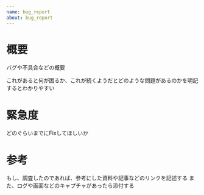 ```yaml
---
name: bug_report
about: bug_report
---
```


# 概要

バグや不具合などの概要

これがあると何が困るか、これが続くようだとどのような問題があるのかを明記するとわかりやすい

# 緊急度

どのぐらいまでにFixしてほしいか

# 参考

もし、調査したのであれば、参考にした資料や記事などのリンクを記述する
また、ログや画面などのキャプチャがあったら添付する

